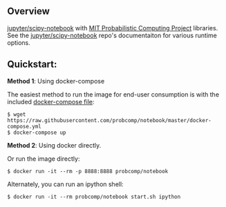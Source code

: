 ## Overview

[jupyter/scipy-notebook](https://hub.docker.com/r/jupyter/scipy-notebook/) with
[MIT Probabilistic Computing Project](http://probcomp.org/) libraries. See the
[jupyter/scipy-notebook](https://hub.docker.com/r/jupyter/scipy-notebook/)
repo's documentaiton for various runtime options.

## Quickstart:

__Method 1__: Using docker-compose

The easiest method to run the image for end-user consumption is with the
included [docker-compose file](https://github.com/probcomp/notebook/blob/master/docker-compose.yml):

```
$ wget https://raw.githubusercontent.com/probcomp/notebook/master/docker-compose.yml
$ docker-compose up
```

__Method 2__: Using docker directly.

Or run the image directly:
```
$ docker run -it --rm -p 8888:8888 probcomp/notebook
```

Alternately, you can run an ipython shell:
```
$ docker run -it --rm probcomp/notebook start.sh ipython
```
